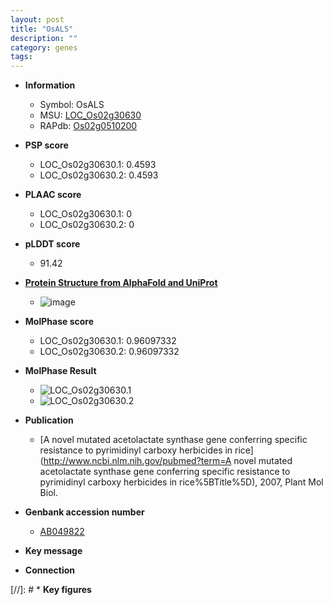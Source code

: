 ```yaml
---
layout: post
title: "OsALS"
description: ""
category: genes
tags: 
---
```


* **Information**  
    + Symbol: OsALS  
    + MSU: [LOC_Os02g30630](http://rice.plantbiology.msu.edu/cgi-bin/ORF_infopage.cgi?orf=LOC_Os02g30630)  
    + RAPdb: [Os02g0510200](http://rapdb.dna.affrc.go.jp/viewer/gbrowse_details/irgsp1?name=Os02g0510200)  

* **PSP score**  
    + LOC_Os02g30630.1: 0.4593 
    + LOC_Os02g30630.2: 0.4593 

* **PLAAC score**  
    + LOC_Os02g30630.1: 0 
    + LOC_Os02g30630.2: 0 

* **pLDDT score**
    + 91.42

* **[Protein Structure from AlphaFold and UniProt](https://www.uniprot.org/uniprotkb/Q6K2E8/entry#structure)**
    + ![image](https://ricepsp.github.io/images/Q6/AF-Q6K2E8-F1.png)

* **MolPhase score**
    + LOC_Os02g30630.1: 0.96097332
    + LOC_Os02g30630.2: 0.96097332

* **MolPhase Result**
    + ![LOC_Os02g30630.1](https://304243504.github.io/Pictures/LOC_Os02g/LOC_Os02g30630.1.png)
    + ![LOC_Os02g30630.2](https://304243504.github.io/Pictures/LOC_Os02g/LOC_Os02g30630.2.png)

* **Publication**  
    + [A novel mutated acetolactate synthase gene conferring specific resistance to pyrimidinyl carboxy herbicides in rice](http://www.ncbi.nlm.nih.gov/pubmed?term=A novel mutated acetolactate synthase gene conferring specific resistance to pyrimidinyl carboxy herbicides in rice%5BTitle%5D), 2007, Plant Mol Biol.

* **Genbank accession number**  
    + [AB049822](http://www.ncbi.nlm.nih.gov/nuccore/AB049822)

* **Key message**  

* **Connection**  

[//]: # * **Key figures**  


